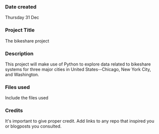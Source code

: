 ### Date created
Thursday 31 Dec

### Project Title
The bikeshare project

### Description
This project will make use of Python to explore data related to bikeshare systems for three major cities in United States--Chicago, New York City, and Washington.
### Files used
Include the files used

### Credits
It's important to give proper credit. Add links to any repo that inspired you or blogposts you consulted.

